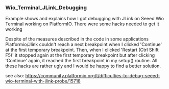 ### Wio_Terminal_JLink_Debugging
Example shows and explains how I got debugging with JLink on Seeed Wio Terminal working on PlatformIO. There were some hacks needed to get it working

Despite of the measures described in the code in some applications Platformio/Jlink couldn't reach a next breakpoint when I clicked 'Continue' at the first temporary breakpoint. Then, when I clicked 'Restart (Ctrl Shift F5)' it stopped again at the first temporary breakpoint but after clicking 'Continue' again, it reached the first breakpoint in my setup() routine.
All these hacks are rather ugly and I would be happy to find a better solution.

see also:
https://community.platformio.org/t/difficulties-to-debug-seeed-wio-terminal-with-jlink-probe/15718
